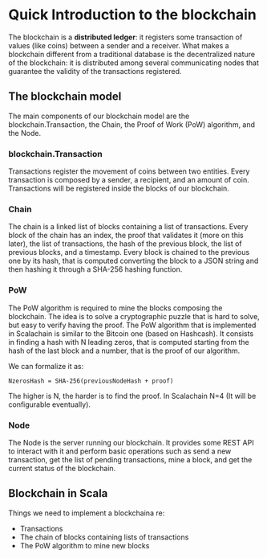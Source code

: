 # Quick Introduction to the blockchain

The blockchain is a **distributed ledger**: 
it registers some transaction of values (like coins) between a sender and a receiver. What makes a blockchain different from a traditional database is the decentralized nature of the blockchain: it is distributed among several communicating nodes that guarantee the validity of the transactions registered.

## The blockchain model
The main components of our blockchain model
are the blockchain.Transaction, the Chain, the Proof of Work (PoW) algorithm, and the Node.

### blockchain.Transaction
Transactions register the movement of coins between two entities. Every transaction is composed by a sender, a recipient, and an amount of coin. Transactions will be registered inside the blocks of our blockchain.

### Chain
The chain is a linked list of blocks containing a list of transactions. Every block of the chain has an index, the proof that validates it (more on this later), the list of transactions, the hash of the previous block, the list of previous blocks, and a timestamp. Every block is chained to the previous one by its hash, that is computed converting the block to a JSON string and then hashing it through a SHA-256 hashing function.

### PoW
The PoW algorithm is required to mine the blocks composing the blockchain. The idea is to solve a cryptographic puzzle that is hard to solve, but easy to verify having the proof. The PoW algorithm that is implemented in Scalachain is similar to the Bitcoin one (based on Hashcash). It consists in finding a hash with N leading zeros, that is computed starting from the hash of the last block and a number, that is the proof of our algorithm.

We can formalize it as:
```
NzerosHash = SHA-256(previousNodeHash + proof)
```

The higher is N, the harder is to find the proof. In Scalachain N=4 (It will be configurable eventually).

### Node
The Node is the server running our blockchain. It provides some REST API to interact with it and perform basic operations such as send a new transaction, get the list of pending transactions, mine a block, and get the current status of the blockchain.

## Blockchain in Scala
Things we need to implement a blockchaina re:
- Transactions
- The chain of blocks containing lists of transactions
- The PoW algorithm to mine new blocks

